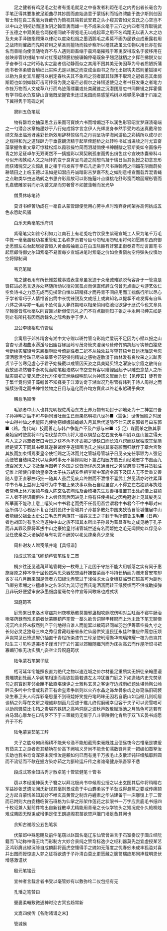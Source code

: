 <!-- { "loadSidebar": true } -->
　　足之健者有鸡足毛之劲者有兎毛就足之中奋发者利距在毛之内秀出者长毫合为手笔正得其要象彼足距曲尽其妙圆而直始造意于蒙恬利而铦终骋能于逸少斯则创因智士制在良工拔毫为锋截竹为筒视其端若武安君之头小窥其管如元玄氏之心空岂不以中山之明视劲而迅汝阴之翰音勇而雄一毛不成采众毫于三穴之内四者可弃取锐武于五德之中双美是合两揆相同故不得兎毛无以成起草之用不名鸡距无以表入木之功及夫亲手泽随指顾秉以律动以度染松烟之墨洒鹅毛之素莫不画为屈铁点成垂露若用之战阵则催敌而先鸣若用之草圣则擅场而独步察所以稽其故虽云任物以用长亦在假名而善喻向使但随物弃不与人遇则距畜缩于晨鸡毫摧残于寒兎安得取名于彼移用在兹映赤管状绀趾乍举对红笺疑锦臆初披辍翰停毫既象乎翘足就栖之夕挥芒拂鋭又似乎奋拳引斗之时茍名实之副者信动静而似之其用不困其美无俦因草为号者质陋折蒲而书者体柔彼皆琐细此实殊尤是以搦之而变成金距书之而化出银钩夫然则董狐操可以勒为良史宣尼握可以削定春秋夫其不象鸡之羽者鄙其轻薄不取鸡之冠者恶其柔弱斯距也如剑如戟可击可抟将为我之毫芒必假尔之锋锷遂使见之者书狂发秉之者笔力作挫万物而人文成草八行而鸟迹落缥囊或处类藏锥之沉潜团扇忽书同舞镜之挥霍儒有学书临水负笈辞山含毫既至握管未还过兎园而易感望鸡树以难攀愿争雄于爪距之下冀得隽于笔砚之间

　　窦紃五色笔赋

　　物有罄竒文抽藻思含五采而可寳焕六书而增媚岂不以润色形容昭宣梦寐渍毫端之一勺潜合水章施墨妙于八行宛成锦字言念伊人光辉发身拳然手受灼若迷真戴帛惊缬文渐出临池讶莲彩长新效用辞林惊宿鸟之丹羽呈功学海间游鱼之彩鳞所以成尽识之规得和光之道轻肆力于垂露覩流精于起草俾题桥之处转称书虹当进牍之时尤宜奋藻掌握攸重文章可惊糅松烟以霞驳操竹简而泪凝倘使书绅黼黻之容斯美如令画像丹青之妙足征卓尔无双斑然不一摛握彩以冥契刷孤峯而秀出纷色丝兮宜映练囊晕科斗兮似开缃帙动人文之际怀豹变于良宵呈鸟迹之前想鸟凝于瑞日当其色授之初念忘形而获诸魂交之次惊乱目之相于将发挥于拳石几迁染于尺书秉翰苑之间媚花阴而蔚矣耕晴田之上临玉德以温如是知潜应丹诚暗彰吉梦嘉不乱之如削意相宣而载弄混青蝇之点取类华虫迷皓鹤之书思齐彩鳯故可以彰施薤叶点缀桃花舒彩笺而增丽耀彤管而孔嘉彼雕翠羽而示功镂文犀而穷奢曾不如披藻翰而发光华

　　僧贯休咏笔诗

　　莫讶书绅苦功成在一毫自从蒙管録便觉用心劳手点时难弃身闲架亦高何妨成五色永愿助风骚

　　白乐天紫毫笔乐府词

　　紫毫笔尖如锥兮利如刀江南石上有老兎吃竹饮泉生紫毫宣城工人采为笔千万毛中拣一毫毫虽轻功甚重管勒工名称岁贡君兮臣兮勿轻用勿轻用将何如愿赐东西府御史愿颁左右台起居搦管趋入黄金殿袖毫立在白玉除臣有奸邪正衙奏君有动言直笔书起居郎侍御史尔知紫毫不易置毎岁宣城进笔时紫毫之价如金贵愼勿空将弹失仪愼勿空将録制词

　　韦充笔赋

　　笔之健者用有所长惟兹载事或表含章虽发迹于众毫诚难颕脱茍容身于一管岂是锋铓进必愿言退亦处黙随所动以授彩寓孤贞而保直修辞立句曾无点画之亏游艺依仁空负诗书之力恐无成而见掷常自悚以研精择才而丹青不间应用而工拙偕行所以尽心于学者常巧于人情惟首出筒中长忧锉锐及文成纸上或兾知名以提挈不难发挥有自纵八体之俱写亦一毛而不坠何当入夣终期暗以相亲倘用临池讵欲辞于歴试今也文章具举翰墨皆陈秋毫以削寳匣以新但使元礼之门不将点额则知子张之手永用书绅夫如是则止有所托有因然后録名之际希数字于伊人

　　卫公李德裕斑竹管赋

　　余寓居于郊外精舍有湘中太守赠以斑竹管竒彩灿烂爱玩不足因为小赋以报之山含杳兮潇湘曲水潺湲兮出幽谷縁层岭兮茂竒筱夹澄澜兮耸修竹鹧鸪起兮钩辀白猿悲兮断续实璀璨兮来鳯根聨延兮倚鹿徃者二妃不从独处兹岑望苍梧兮日远抚瑶瑟兮怨深洒思泪兮珠已尽染翠茎兮苔更侵何精诚之感物遂散漫于幽林爰有良牧采之岩趾表贞节于苦寒见虚心于君子始操截以成管因天姿之具美疑贝锦之濯波似余霞之散绮自我放逐块然岩中泰初忧而絶笔殷浩黙以书空忽有客以赠鲤因起予以雕虫念楚人之所赋实周初之变风昔汉代方侈增其炳焕缀明玑以为神饰文犀而为玩【见传玄】徒有贵于繁华竟何资于藻翰曽不知择美于江潭访竒于湘岸况乃彤管有炜列于诗人周得之而操牍张得之而书绅惟兹物之日用与造化而齐均方寳此以终老永躬耕乎典坟

　　韩愈毛颕传

　　毛颕者中山人也其先明视佐禹治东方土养万物有功封于卯地死为十二神尝曰吾子孙神明之后不可与物同当吐而生已而果然明视八世孙■〈需兔〉世传当殷之时居中山得神仙之术能匿光使物窃姮娥骑蟾蜍入月其后代遂隐不仕云居东郭者号曰东郭■〈鵕，兔代鸟〉狡而善走与韩卢争能卢不及卢怒与宋■〈犭足〉谋而杀之醢其家秦始皇时使蒙将军恬南伐楚次中山将大猎以惧楚召左右庶长与军尉以连山筮之得天与人文之兆筮者贺曰今日之获不角不牙衣褐之徒缺口而长须八窍而趺居独取其髦简牍是资天下同其书秦其遂兼诸侯乎遂猎围毛氏之族拔其豪载颕而归献俘于章台宫聚其族而加束缚焉秦皇帝使恬赐之汤沐而封之管城号管城子日见亲宠任事颕为人强记而便敏自结绳之代以及秦时事无不纂録阴阳卜筮占相医方族氏山经地志字书图画九流百家天人之书及至浮图老子外国之说皆所详悉又通当代之务官府簿书市井货钱注记惟上所使自秦始皇帝及太子扶苏胡亥丞相李斯中军府令高下及国人无不爱重又善随人意正直邪曲巧拙一随其人虽后见废弃终黙而不泄惟不喜武士然见请亦时徃累拜中书令与上益狎上常呼为中书君上亲决事以衡石自程虽宫人不得立左右独颕与执烛者常侍上休方罢颕与绛人陈玄弘农陶泓及会稽褚先生友善相推置其出处必偕上召颕三人者不待诏輙俱徃上未尝怪焉后因进见上将有任使拂拭之因免冠谢上见其髪秃又所摹画不能称上意上嘻笑曰中书君老而秃不任吾用吾尝谓君中书君今不中书耶对曰臣所谓尽心者因不复召归封邑终于管城其子孙甚多散处中国夷狄皆冒管城惟居中山者能继父祖业太史公曰毛氏有两族其一姬姓文王之子封于毛所谓鲁卫毛■〈日冉〉者也战国时有毛公毛遂独中山之族不知其本所出子孙最为蕃昌春秋之成见絶于孔子而非其罪及蒙将军拔中山之豪始皇封诸管城世遂有名而姬姓之毛无闻颕始以俘见卒见任使秦之灭诸侯颕与有功赏不酬劳以老见踈秦真少恩哉

　　周朴谢友人赠笺纸并笔【具纸谱】

　　段成式寄温飞卿葫芦管笔徃复二首

　　桐乡徃还见遗葫芦笔管輙分一枚寄上下走困于守拙不能大用瓠落之实有同于惠施竖原之种本惭于屈毂然两思荣器愁想酒杯嫌苦菜而不吟持长柄而为赠未曾安笔却省岁书八月断来固是佳者方知緑沈赤管过于浅俗求太白夌穗获临贺石班盖可为副也飞卿穷素缃之业擅雄伯之名沿泝九流订铨百氏笔洒沥而转王纸襞绩而不供或助操弹且非玩好便望审安承墨细度覆毫勿令仲宣等间敢咏也成式状

　　温庭筠答

　　庭筠累日来洛水寒疝荆州夜嗽筋骸莫摄邪蛊相攻蜗睆伤明对兰缸而不寝牛肠治嗽嗟药録而难求前者伏蒙赐葫芦笔管一茎久欲含词聊申拜贶而上池未效下笔无聊惭况沉吟出怀未叙然则产于何地得自谁人而能絜以裁筠轻同举羽岂伊筹草空操九寸之长何必灵芝独号三株之秀但曾藏戢册省永贮仙居供笑遗民迁永佳种惟应仲履忽压烦声岂常见已堕遗犀仍抽直干青松所染漆竹三珍足使玳瑁惭华琉璃掩耀一枝为贵岂其陆生三寸见称遂兼扬子谨当刋于岩竹寘以郊翰随纎刋而为床拟高云而作屋所恨书裙寡媚钉帐无功实腼凢姿空尘异贶庭筠状

　　陆龟蒙石笔架子赋

　　桮可延年帘能照夜直为絶代之物以速连城之价尔材虽足重质实无妍徒亲翰墨谩费雕镌到处而人争阁笔相逢而竟欲投篇若遇左太冲犹置门庭之下如逢陆内史先焚章句之前寳跗非邻金匣不敌直堪谏诤之士雅称玄灵之客谢守边城雨细题处堪怜陶公岭畔云多吟中合惜或若君王有命玺素争新则以火齐水晶之饰龙骨象齿之珎窥临旧砚襞染生春卫夫人闷弄彩毫思量不到班媫妤笑提丹笔眄睐无因若自蕺山如当榧几则叨居谈柄之列辱在文房之理诚非刻画几受谴于纎儿终假磨礲幸见容于夫子可以资雪唱可以助风骚莫比巾箱之贵堪齐铁研之高吟洞庭之波秋声敢散赋瑶池之月皓色可逃若有白马潜心雕龙在口钩罗不下于三箧裁剪无惭于八斗零陵例化肯后于双飞玄晏书成愿齐于不朽

　　陆龟蒙哀茹笔工辞

　　夫子之肱兮何绵绵耕不能耒兮渔不能船截筠束毫既胜且便昼夜今古惟毫是镌爰有茹夫工之良者责其精觕在价高下阙啮义牙尚不能舍旬濡数锋月秃一把编如蚕挐汝实助也我书竒竒浑源未衰惟汝是頼如何已而有兎千万拔毛止皮散涩钝铓缗觚靡辞圆而不流铦而不欹在握方染亦茹之为斵轮运斤传之者谁毫健身殒吾寜不悲

　　段成式寄余知古秀才散卓笔十管软健笔十管书

　　窃以孝经援神契夫子簪之以拜北极尚书中候周公授之以出玄图其后仲将稍精右军益妙张芝遗法闻氏新规其毫则景成愈于中山麝柔劣于羊劲或得悬蒸之要或传痛颉之方起自蒙恬盖知其妙不唯玄首黄管之制含丹纒素之华沾建备于一床雕锼上于二管而已跗则大白夌穗临贺石班格为仙掌之形架作莲花之状限书一万字应贵鹿毛书纸四十枚讵兼人髪前件笔出自新铨散卓尤精能用青毫之长似学铁头之短况虎仆久絶桐烛难成鹰固无惭兎或增惧足使王朗遽阁君苗欲焚戸牖门墙足备其阙也

　　余知古谢段公五色笔状

　　伏蒙郎中殊恩赐及前件笔窃以赵国名毫辽东仙管曾进言于石室奏议于圜丘经阮籍而飞动称神得王珣而形制方大妙合景纯之赞竒标逸少之经利器莫先岂宜虚授某艺乏鸿彩膺此緑沉降自成麟翻将画虎空懐得手之媿如无落度之忧春蚓未成丰狐滥对喜并出图而授惊逾入梦之征将欲遗于子孙清白莫比更愿藏之箧笥瑞应那同捧载明恩伏增感激谨状

　　殷元笔铭云

　　宣神者言载言者书受以毫管妙有以敷弥纶二仪包括有无

　　孔璠之笔赞曰

　　亹亹柔翰敷微通神时沦古冥玄趋常新

　　文嵩四侯传【各附诸谱之末】

　　管城侯
